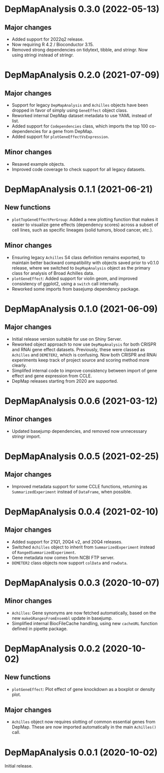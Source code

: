 # DepMapAnalysis 0.3.0 (2022-05-13)

## Major changes

- Added support for 2022q2 release.
- Now requiring R 4.2 / Bioconductor 3.15.
- Removed strong dependencies on tidytext, tibble, and stringr.
  Now using stringi instead of stringr.

# DepMapAnalysis 0.2.0 (2021-07-09)

## Major changes

- Support for legacy `DepMapAnalysis` and `Achilles` objects have been dropped
  in favor of simply using `GeneEffect` object class.
- Reworked internal DepMap dataset metadata to use YAML instead of list.
- Added support for `Codependencies` class, which imports the top 100
  co-dependencies for a gene from DepMap.
- Added support for `plotGeneEffectVsExpression`.

## Minor changes

- Resaved example objects.
- Improved code coverage to check support for all legacy datasets.

# DepMapAnalysis 0.1.1 (2021-06-21)

## New functions

- `plotTopGeneEffectPerGroup`: Added a new plotting function that makes it
  easier to visualize gene effects (dependency scores) across a subset of
  cell lines, such as specific lineages (solid tumors, blood cancer, etc.).

## Minor changes

- Ensuring legacy `Achilles` S4 class definition remains exported, to maintain
  better backward compatibility with objects saved prior to v0.1.0 release,
  where we switched to `DepMapAnalysis` object as the primary class for
  analysis of Broad Achilles data.
- `plotGeneEffect`: Added support for violin geom, and improved consistency
  of ggplot2, using a `switch` call internally.
- Reworked some imports from basejump dependency package.

# DepMapAnalysis 0.1.0 (2021-06-09)

## Major changes

- Initial release version suitable for use on Shiny Server.
- Reworked object approach to now use `DepMapAnalysis` for both CRISPR and RNAi
  gene effect datasets. Previously, these were classed as `Achilles` and
  `DEMETER2`, which is confusing. Now both CRISPR and RNAi experiments keep
  track of project source and scoring method more clearly.
- Simplifed internal code to improve consistency between import of gene effect
  and gene expression from CCLE.
- DepMap releases starting from 2020 are supported.

# DepMapAnalysis 0.0.6 (2021-03-12)

## Minor changes

- Updated basejump dependencies, and removed now unnecessary stringr import.

# DepMapAnalysis 0.0.5 (2021-02-25)

## Major changes

- Improved metadata support for some CCLE functions, returning as
  `SummarizedExperiment` instead of `DataFrame`, when possible.

# DepMapAnalysis 0.0.4 (2021-02-10)

## Major changes

- Added support for 21Q1, 20Q4 v2, and 20Q4 releases.
- Switched `Achilles` object to inherit from `SummarizedExperiment` instead of
  `RangedSummarizedExperiment`.
- Gene metadata now comes from NCBI FTP server.
- `DEMETER2` class objects now support `colData` and `rowData`.

# DepMapAnalysis 0.0.3 (2020-10-07)

## Minor changes

- `Achilles`: Gene synonyms are now fetched automatically, based on the new
  `makeGRangesFromEnsembl` update in basejump.
- Simplified internal BiocFileCache handling, using new `cacheURL` function
  defined in pipette package.

# DepMapAnalysis 0.0.2 (2020-10-02)

## New functions

- `plotGeneEffect`: Plot effect of gene knockdown as a boxplot or density plot.

## Major changes

- `Achilles` object now requires slotting of common essential genes from DepMap.
  These are now imported automatically in the main `Achilles()` call.

# DepMapAnalysis 0.0.1 (2020-10-02)

Initial release.
